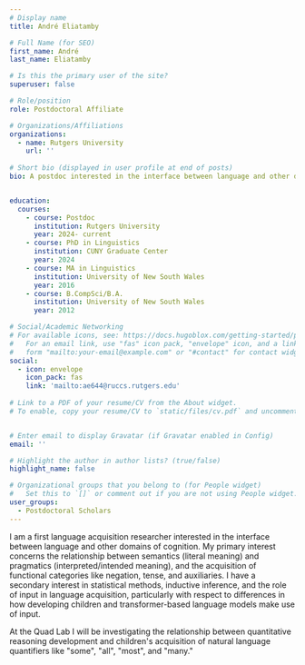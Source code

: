 ```yaml
---
# Display name
title: André Eliatamby

# Full Name (for SEO)
first_name: André
last_name: Eliatamby

# Is this the primary user of the site?
superuser: false

# Role/position
role: Postdoctoral Affiliate

# Organizations/Affiliations
organizations:
  - name: Rutgers University
    url: ''
    
# Short bio (displayed in user profile at end of posts)
bio: A postdoc interested in the interface between language and other domains of cognition.


education:
  courses:
    - course: Postdoc
      institution: Rutgers University
      year: 2024- current
    - course: PhD in Linguistics
      institution: CUNY Graduate Center
      year: 2024
    - course: MA in Linguistics
      institution: University of New South Wales
      year: 2016
    - course: B.CompSci/B.A.
      institution: University of New South Wales
      year: 2012

# Social/Academic Networking
# For available icons, see: https://docs.hugoblox.com/getting-started/page-builder/#icons
#   For an email link, use "fas" icon pack, "envelope" icon, and a link in the
#   form "mailto:your-email@example.com" or "#contact" for contact widget.
social:
  - icon: envelope
    icon_pack: fas
    link: 'mailto:ae644@ruccs.rutgers.edu'
    
# Link to a PDF of your resume/CV from the About widget.
# To enable, copy your resume/CV to `static/files/cv.pdf` and uncomment the lines below.


# Enter email to display Gravatar (if Gravatar enabled in Config)
email: ''

# Highlight the author in author lists? (true/false)
highlight_name: false

# Organizational groups that you belong to (for People widget)
#   Set this to `[]` or comment out if you are not using People widget.
user_groups:
  - Postdoctoral Scholars
---
```


I am a first language acquisition researcher interested in the interface between language and other domains of cognition. My primary interest concerns the relationship between semantics (literal meaning) and pragmatics (interpreted/intended meaning), and the acquisition of functional categories like negation, tense, and auxiliaries. I have a secondary interest in statistical methods, inductive inference, and the role of input in language acquisition, particularly with respect to differences in how developing children and transformer-based language models make use of input.
 
At the Quad Lab I will be investigating the relationship between quantitative reasoning development and children's acquisition of natural language quantifiers like "some", "all", "most", and "many."
